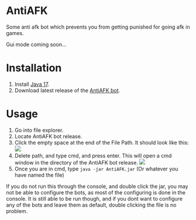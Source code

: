 # AntiAFK

Some anti afk bot which prevents you from getting punished for going afk in games.

Gui mode coming soon...

# Installation

1. Install [Java 17](https://www.oracle.com/java/technologies/javase/jdk17-archive-downloads.html).
2. Download latest release of the [AntiAFK bot](https://github.com/pflsky/AntiAFK/releases).

# Usage

1. Go into file explorer.
2. Locate AntiAFK bot release.
3. Click the empty space at the end of the File Path. It should look like this: ![](https://i.ibb.co/L85Qwz7/image-2022-01-09-211313.png)
5. Delete path, and type cmd, and press enter. This will open a cmd window in the directory of the AntiAFK bot release. ![](https://i.ibb.co/bKyRT6M/image-2022-01-10-160840.png)
6. Once you are in cmd, type `java -jar AntiAFK.jar` (Or whatever you have named the file)

If you do not run this through the console, and double click the jar, you may not be able to configure the bots, as most of the configuring is done in the console. It is still 
able to be run though, and if you dont want to configure any of the bots and leave them as default, double clicking the file is no problem.
